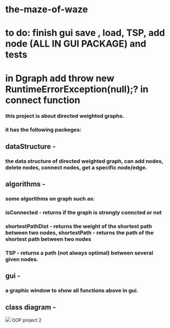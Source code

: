 # the-maze-of-waze
# to do: finish gui save , load, TSP, add node (ALL IN GUI PACKAGE) and tests
# in Dgraph add throw new RuntimeErrorException(null);? in connect function
### this project is about directed weighted graphs.
### it has the following packeges:
## dataStructure - 
### the data structure of directed weighted graph, can add nodes, delete nodes, connect nodes, get a specific node/edge.
## algorithms -
### some algorithms on graph such as:
### isConnected - returns if the graph is strongly conncted or not
### shortestPathDist - returns the weight of the shortest path between two nodes, shortestPath - returns the path of the shortest path between two nodes
### TSP - returns a path (not always optimal) between several given nodes.
## gui -
### a graphic window to show all functions above in gui.
## class diagram -
![](https://raw.githubusercontent.com/spyroy/mtg2/master/my%20class.gif)
OOP project 2
